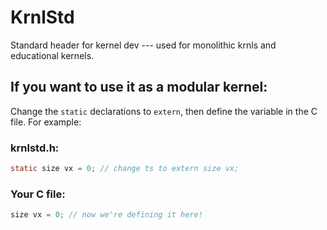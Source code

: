 # KrnlStd
Standard header for kernel dev --- used for monolithic krnls and educational kernels.


## If you want to use it as a modular kernel:
Change the `static` declarations to `extern`, then define the variable in the C file. For example:
### krnlstd.h:
```c
static size vx = 0; // change ts to extern size vx;
```

### Your C file:

```c
size vx = 0; // now we're defining it here!
```


